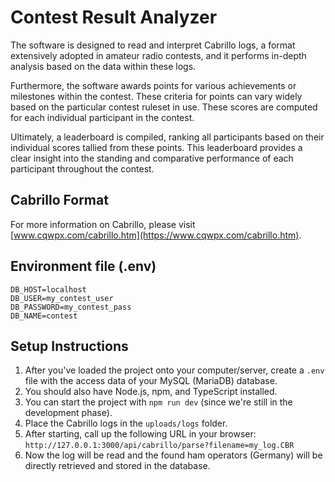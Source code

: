 # Contest Result Analyzer

The software is designed to read and interpret Cabrillo logs, a format extensively adopted in amateur radio contests, and it performs in-depth analysis based on the data within these logs.

Furthermore, the software awards points for various achievements or milestones within the contest. These criteria for points can vary widely based on the particular contest ruleset in use. These scores are computed for each individual participant in the contest.

Ultimately, a leaderboard is compiled, ranking all participants based on their individual scores tallied from these points. This leaderboard provides a clear insight into the standing and comparative performance of each participant throughout the contest.

## Cabrillo Format

For more information on Cabrillo, please visit [www.cqwpx.com/cabrillo.htm](https://www.cqwpx.com/cabrillo.htm).

## Environment file (.env)

```
DB_HOST=localhost
DB_USER=my_contest_user
DB_PASSWORD=my_contest_pass
DB_NAME=contest
```

## Setup Instructions

1. After you've loaded the project onto your computer/server, create a `.env` file with the access data of your MySQL (MariaDB) database.
2. You should also have Node.js, npm, and TypeScript installed.
3. You can start the project with `npm run dev` (since we're still in the development phase).
4. Place the Cabrillo logs in the `uploads/logs` folder.
5. After starting, call up the following URL in your browser: `http://127.0.0.1:3000/api/cabrillo/parse?filename=my_log.CBR`
6. Now the log will be read and the found ham operators (Germany) will be directly retrieved and stored in the database.